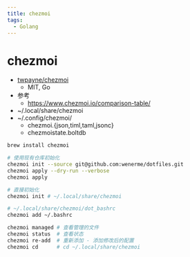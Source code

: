 ```yaml
---
title: chezmoi
tags:
  - Golang
---
```


# chezmoi

- [twpayne/chezmoi](https://github.com/twpayne/chezmoi)
  - MIT, Go
- 参考
  - https://www.chezmoi.io/comparison-table/
- ~/.local/share/chezmoi
- ~/.config/chezmoi/
  - chezmoi.{json,timl,taml,jsonc}
  - chezmoistate.boltdb

```bash
brew install chezmoi

# 使用现有仓库初始化
chezmoi init --source git@github.com:wenerme/dotfiles.git
chezmoi apply --dry-run --verbose
chezmoi apply

# 直接初始化
chezmoi init # ~/.local/share/chezmoi

# ~/.local/share/chezmoi/dot_bashrc
chezmoi add ~/.bashrc

chezmoi managed # 查看管理的文件
chezmoi status  # 查看状态
chezmoi re-add  # 重新添加 - 添加修改后的配置
chezmoi cd      # cd ~/.local/share/chezmoi
```
